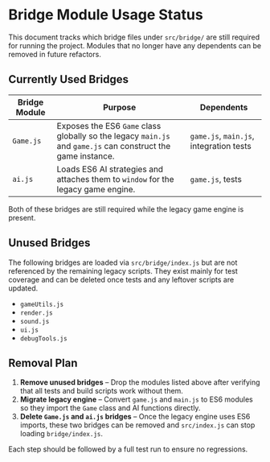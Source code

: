 # Bridge Module Usage Status

This document tracks which bridge files under `src/bridge/` are still required for
running the project. Modules that no longer have any dependents can be removed in
future refactors.

## Currently Used Bridges

| Bridge Module | Purpose                                                                                                      | Dependents                              |
| ------------- | ------------------------------------------------------------------------------------------------------------ | --------------------------------------- |
| `Game.js`     | Exposes the ES6 `Game` class globally so the legacy `main.js` and `game.js` can construct the game instance. | `game.js`, `main.js`, integration tests |
| `ai.js`       | Loads ES6 AI strategies and attaches them to `window` for the legacy game engine.                            | `game.js`, tests                        |

Both of these bridges are still required while the legacy game engine is present.

## Unused Bridges

The following bridges are loaded via `src/bridge/index.js` but are not referenced
by the remaining legacy scripts. They exist mainly for test coverage and can be
deleted once tests and any leftover scripts are updated.

- `gameUtils.js`
- `render.js`
- `sound.js`
- `ui.js`
- `debugTools.js`

## Removal Plan

1. **Remove unused bridges** – Drop the modules listed above after verifying that
   all tests and build scripts work without them.
2. **Migrate legacy engine** – Convert `game.js` and `main.js` to ES6 modules so
   they import the `Game` class and AI functions directly.
3. **Delete `Game.js` and `ai.js` bridges** – Once the legacy engine uses ES6
   imports, these two bridges can be removed and `src/index.js` can stop loading
   `bridge/index.js`.

Each step should be followed by a full test run to ensure no regressions.
